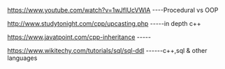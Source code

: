 https://www.youtube.com/watch?v=1wJfIUcVWlA    ----Procedural vs OOP


http://www.studytonight.com/cpp/upcasting.php    -----in depth c++

https://www.javatpoint.com/cpp-inheritance  -----

https://www.wikitechy.com/tutorials/sql/sql-ddl   ------c++,sql & other languages
